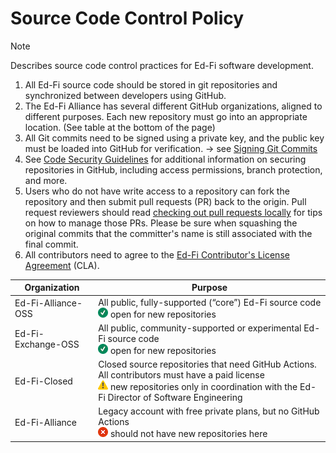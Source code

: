 # Source Code Control Policy

> [!NOTE]
> Describes source code control practices for Ed-Fi software
> development.

1. All Ed-Fi source code should be stored in git repositories and synchronized
   between developers using GitHub.
2. The Ed-Fi Alliance has several different GitHub organizations, aligned to
   different purposes. Each new repository must go into an appropriate location.
   (See table at the bottom of the page)
3. All Git commits need to be signed using a private key, and the public key
   must be loaded into GitHub for verification. → see [Signing Git
   Commits](https://edfi.atlassian.net/wiki/spaces/ETKB/pages/20875476/Signing+Git+Commits)
4. See [Code Security
   Guidelines](../Continuous-Integration/Code-Security-Guidelines/README.md)
   for additional information on securing repositories in GitHub, including
   access permissions, branch protection, and more.
5. Users who do not have write access to a repository can fork the repository
   and then submit pull requests (PR) back to the origin. Pull request reviewers
   should read [checking out pull requests locally](https://docs.github.com/en/pull-requests/collaborating-with-pull-requests/reviewing-changes-in-pull-requests/checking-out-pull-requests-locally) for tips
   on how to manage those PRs. Please be sure when squashing the original
   commits that the committer's name is still associated with the final commit.
6. All contributors need to agree to the [Ed-Fi Contributor's License
   Agreement](./ed-fi-contributors-license-agreement.md) (CLA).

| **Organization**   | **Purpose**                                                                                                                                                                                                                                      |
| ------------------ | ------------------------------------------------------------------------------------------------------------------------------------------------------------------------------------------------------------------------------------------------ |
| Ed-Fi-Alliance-OSS | All public, fully-supported (“core”) Ed-Fi source code <br>![(tick)](/images/Continuous-Integration/check.png) open for new repositories                                                                                                         |
| Ed-Fi-Exchange-OSS | All public, community-supported or experimental Ed-Fi source code<br>![(tick)](/images/Continuous-Integration/check.png) open for new repositories                                                                                               |
| Ed-Fi-Closed       | Closed source repositories that need GitHub Actions. All contributors must have a paid license<br>![(warning)](/images/Continuous-Integration/warning.png) new repositories only in coordination with the Ed-Fi Director of Software Engineering |
| Ed-Fi-Alliance     | Legacy account with free private plans, but no GitHub Actions<br>![(error)](/images/Continuous-Integration/error.png) should not have new repositories here                                                                                      |
